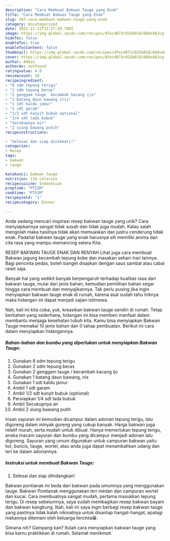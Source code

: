 ```yaml
---
description: "Cara Membuat Bakwan Tauge yang Enak"
title: "Cara Membuat Bakwan Tauge yang Enak"
slug: 447-cara-membuat-bakwan-tauge-yang-enak
category: Uncategorized
date: 2022-11-12T22:37:59.780Z
image: https://img-global.cpcdn.com/recipes/dfecd873c025b018/680x482cq70/bakwan-tauge-foto-resep-utama.jpg
hideToc: false
enableToc: true
enableTocContent: false
thumbnail: https://img-global.cpcdn.com/recipes/dfecd873c025b018/680x482cq70/bakwan-tauge-foto-resep-utama.jpg
cover: https://img-global.cpcdn.com/recipes/dfecd873c025b018/680x482cq70/bakwan-tauge-foto-resep-utama.jpg
author: Admin
authorAv: notfound
ratingvalue: 4.8
reviewcount: 10
recipeingredient:
- "8 sdm tepung terigu"
- "2 sdm tepung beras"
- "2 genggam tauge  kecambah kacang ijo"
- "1 batang daun bawang iris"
- "1 sdt kaldu jamur"
- "1 sdt garam"
- "1/2 sdt kunyit bubuk optional"
- "1/4 sdt lada bubuk"
- "Secukupnya air"
- "2 siung bawang putih"
recipeinstructions:

- "Selesai dan siap dinikmati!"
categories:
- Resep
tags:
- bakwan
- tauge

katakunci: bakwan tauge 
nutrition: 116 calories
recipecuisine: Indonesian
preptime: "PT22M"
cooktime: "PT52M"
recipeyield: "1"
recipecategory: Dinner

---
```





Anda sedang mencari inspirasi resep bakwan tauge yang unik? Cara menyiapkannya sangat tidak susah dan tidak juga mudah. Kalau salah mengolah maka hasilnya tidak akan memuaskan dan justru cenderung tidak enak. Padahal bakwan tauge yang enak harusnya sih memiliki aroma dan cita rasa yang mampu memancing selera Kita.





RESEP BAKWAN TAUGE ENAK DAN RENYAH Lihat juga cara membuat Bakwan jagung kecambah tepung kobe dan masakan sehari-hari lainnya. Bagi pencinta pedas, boleh banget disajikan dengan saus sambal atau cabai rawit saja.

Banyak hal yang sedikit banyak berpengaruh terhadap kualitas rasa dari bakwan tauge, mulai dari jenis bahan, kemudian pemilihan bahan segar hingga cara membuat dan menyajikannya. Tak perlu pusing jika ingin menyiapkan bakwan tauge enak di rumah, karena asal sudah tahu triknya maka hidangan ini dapat menjadi sajian istimewa.






Nah, kali ini kita coba, yuk, kreasikan bakwan tauge sendiri di rumah. Tetap berbahan yang sederhana, hidangan ini bisa memberi manfaat dalam membantu menjaga kesehatan tubuh kita. Kamu bisa menyiapkan Bakwan Tauge memakai 10 jenis bahan dan 0 tahap pembuatan. Berikut ini cara dalam menyiapkan hidangannya.

<!--inarticleads1-->

##### Bahan-bahan dan bumbu yang diperlukan untuk menyiapkan Bakwan Tauge:

1. Gunakan 8 sdm tepung terigu
1. Gunakan 2 sdm tepung beras
1. Gunakan 2 genggam tauge / kecambah kacang ijo
1. Gunakan 1 batang daun bawang, iris
1. Gunakan 1 sdt kaldu jamur
1. Ambil 1 sdt garam
1. Ambil 1/2 sdt kunyit bubuk (optional)
1. Persiapkan 1/4 sdt lada bubuk
1. Ambil Secukupnya air
1. Ambil 2 siung bawang putih


Irisan sayuran ini kemudian dicampur dalam adonan tepung terigu, lalu digoreng dalam minyak goreng yang cukup banyak. Harga bakwan juga relatif murah, serta mudah untuk dibuat. Hanya memerlukan tepung terigu, aneka macam sayuran dan bumbu yang dicampur menjadi adonan lalu digoreng. Sayuran yang umum digunakan untuk campuran bakwan yaitu kol, buncis, tauge, wortel, atau anda juga dapat menambahkan udang dan teri ke dalam adonannya. 

<!--inarticleads2-->

##### Instruksi untuk membuat Bakwan Tauge:


1. Selesai dan siap dihidangkan!

Bakwan pontianak ini beda dari bakwan pada umumnya yang menggunakan tauge. Bakwan Pontianak menggunakan teri medan dan campuran wortel dan kucai. Cara membuatnya sangat mudah, pertama masukkan tepung terigu. Di resep sebelumnya, saya sudah membagikan resep bakwan bayam dan bakwan kangkung. Nah, kali ini saya ingin berbagi resep bakwan tauge yang pastinya tidak kalah nikmatnya untuk disantap hangat-hangat, apalagi makannya ditemani oleh keluarga tercinta😁. 

Gimana nih? Gampang kan? Itulah cara menyiapkan bakwan tauge yang bisa kamu praktikkan di rumah. Selamat menikmati
